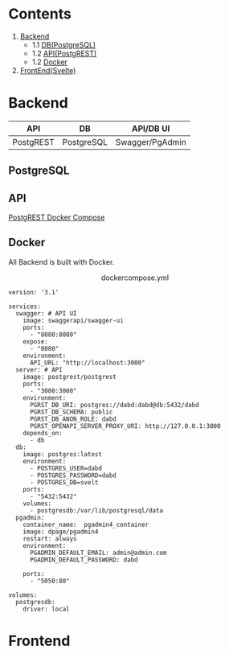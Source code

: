 
# Contents


1. [Backend](#backend)
    - 1.1 [DB(PostgreSQL)](#postgresql)
    - 1.2 [API(PostgREST)](#api)
    - 1.2 [Docker](#docker)
2. [FrontEnd(Svelte)](#frontend)

# Backend

| API | DB | API/DB UI |  
|-----------|-----------|-----------|  
| PostgREST | PostgreSQL | Swagger/PgAdmin |  



## PostgreSQL

## API
[PostgREST Docker Compose](https://postgrest.org/en/stable/install.html#docker)

## Docker
All Backend is built with Docker.

<center>dockercompose.yml</center>

```docker
version: '3.1'

services:
  swagger: # API UI
    image: swaggerapi/swagger-ui
    ports:
      - "8080:8080"
    expose:
      - "8080"
    environment:
      API_URL: "http://localhost:3000"
  server: # API
    image: postgrest/postgrest
    ports:
      - "3000:3000"
    environment:
      PGRST_DB_URI: postgres://dabd:dabd@db:5432/dabd
      PGRST_DB_SCHEMA: public
      PGRST_DB_ANON_ROLE: dabd
      PGRST_OPENAPI_SERVER_PROXY_URI: http://127.0.0.1:3000
    depends_on:
      - db
  db:
    image: postgres:latest
    environment:
      - POSTGRES_USER=dabd
      - POSTGRES_PASSWORD=dabd
      - POSTGRES_DB=svelt
    ports:
      - "5432:5432"
    volumes:
      - postgresdb:/var/lib/postgresql/data
  pgadmin:
    container_name:  pgadmin4_container
    image: dpage/pgadmin4
    restart: always
    environment:
      PGADMIN_DEFAULT_EMAIL: admin@admin.com
      PGADMIN_DEFAULT_PASSWORD: dabd
      
    ports:
      - "5050:80"
    
volumes:
  postgresdb:
    driver: local
```





# Frontend